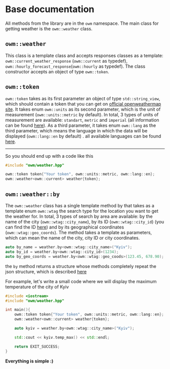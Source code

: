 Base documentation
==================

All methods from the library are in the `owm` namespace. The main class for getting weather is the `owm::weather` class.

`owm::weather`
--------------
This class is a template class and accepts responses classes as a template: `owm::current_weather_response` (`owm::current` as typedef), `owm::hourly_forecast_response`(`owm::hourly` as typedef).
The class constructor accepts an object of type `owm::token`.

`owm::token`
------------
`owm::token` takes as its first parameter an object of type `std::string_view`, which should contain a token that you can get on [official openweathermap site]("https://openweathermap.org/"). It takes enum `owm::units` as its second parameter, which is the unit of measurement (`owm::units::metric` by default). In total, 3 types of units of measurement are available: `standart`, `metric` and `imperial` (all information can be found [here]("https://openweathermap.org/current#data")). As a third parameter, it takes enum `owm::lang` as the third parameter, which means the language in which the data will be displayed (`owm::lang::en` by default) . all available languages can be found [here]("https://openweathermap.org/current#multi").

-----
So you should end up with a code like this

```cpp
#include "owm/weather.hpp"

owm::token token{"Your token", owm::units::metric, owm::lang::en};
owm::weather<owm::current> weather{token};
```

`owm::weather::by`
------------------
The `owm::weather` class has a single template method by that takes as a template enum `owm::wtag` the search type for the location you want to get the weather for. In total, 3 types of search by area are available: by the name of the city (`owm::wtag::city_name`), by its ID (`owm::wtag::city_id`) (you can find the ID [here]("http://bulk.openweathermap.org/sample/")) and by its geographical coordinates (`owm::wtag::geo_coords`).
The method takes a template as parameters, which can mean the name of the city, city ID or city coordinates.
```cpp
auto by_name = weather.by<owm::wtag::city_name>("Kyiv");
auto by_id = weather.by<owm::wtag::city_id>(1234);
auto by_geo_coords = weather.by<owm::wtag::geo_coods>(123.45, 678.90);
```
the `by` method returns a structure whose methods completely repeat the json structure, which is described [here]("https://openweathermap.org/current#current_JSON")

For example, let's write a small code where we will display the maximum temperature of the city of Kyiv
```cpp
#include <iostream>
#include "owm/weather.hpp"

int main(){
    owm::token token{"Your token", owm::units::metric, owm::lang::en};
    owm::weather<owm::current> weather{token};

    auto kyiv = weather.by<owm::wtag::city_name>("Kyiv");

    std::cout << kyiv.temp_max() << std::endl;

    return EXIT_SUCCESS;
}
```
**Everything is simple :)**